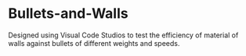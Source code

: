 # Bullets-and-Walls
Designed using Visual Code Studios to test the efficiency of material of walls against bullets of different weights and speeds.
